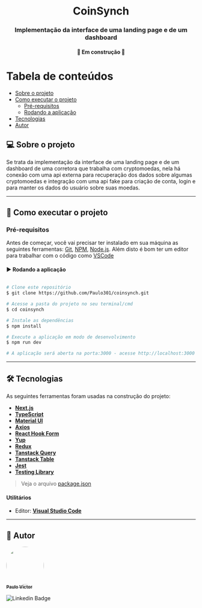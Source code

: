<h1 align="center">
  CoinSynch
</h1>

<h3 align="center">
  Implementação da interface de uma landing page e de um dashboard
</h3>

<h4 align="center">
	🚧   Em construção   🚧
</h4>

Tabela de conteúdos
=================
<!--ts-->
   * [Sobre o projeto](#user-content--sobre-o-projeto)
   * [Como executar o projeto](#-como-executar-o-projeto)
     * [Pré-requisitos](#pré-requisitos)
     * [Rodando a aplicação](#user-content--rodando-a-aplicação)
   * [Tecnologias](#user-content--tecnologias)
   * [Autor](#user-content--autor)
<!--te-->


## 💻 Sobre o projeto

Se trata da implementação da interface de uma landing page e de um dashboard de uma corretora que trabalha com cryptomoedas, nela há conexão com uma api externa para recuperação dos dados sobre algumas cryptomoedas e integração com uma api fake para criação de conta, login e para manter os dados do usuário sobre suas moedas.

---

## 🚀 Como executar o projeto

### Pré-requisitos

Antes de começar, você vai precisar ter instalado em sua máquina as seguintes ferramentas:
[Git](https://git-scm.com), [NPM](https://www.npmjs.com/), [Node.js](https://nodejs.org/en/). 
Além disto é bom ter um editor para trabalhar com o código como [VSCode](https://code.visualstudio.com/)


#### ▶️ Rodando a aplicação

```bash

# Clone este repositório
$ git clone https://github.com/Paulo301/coinsynch.git

# Acesse a pasta do projeto no seu terminal/cmd
$ cd coinsynch

# Instale as dependências
$ npm install

# Execute a aplicação em modo de desenvolvimento
$ npm run dev

# A aplicação será aberta na porta:3000 - acesse http://localhost:3000

```

---

## 🛠 Tecnologias

As seguintes ferramentas foram usadas na construção do projeto:

-   **[Next.js](https://nextjs.org/)**  
-   **[TypeScript](https://www.typescriptlang.org/)**
-   **[Material UI](https://mui.com/)**
-   **[Axios](https://axios-http.com/ptbr/docs/intro)**
-   **[React Hook Form](https://www.react-hook-form.com/)**
-   **[Yup](https://github.com/jquense/yup)**
-   **[Redux](https://redux.js.org/)**
-   **[Tanstack Query](https://tanstack.com/query/latest)**
-   **[Tanstack Table](https://tanstack.com/table/v8)**
-   **[Jest](https://jestjs.io/)**
-   **[Testing Library](https://testing-library.com/)**

> Veja o arquivo  [package.json](https://github.com/Paulo301/coinsynch/blob/main/package.json)

#### **Utilitários**

-   Editor:  **[Visual Studio Code](https://code.visualstudio.com/)** 

---

## 👤 Autor

<a href="https://github.com/Paulo301">
 <img style="border-radius: 50%;" src="https://avatars.githubusercontent.com/u/51863723?v=4" width="100px;" alt=""/>
 <br />
 <sub><b>Paulo Victor</b></sub></a>
 <br />
 
![Linkedin Badge](https://img.shields.io/badge/-Paulo%20Victor-blue?style=flat-square&logo=Linkedin&logoColor=white&link=https://www.linkedin.com/in/paulo-victor-lemos-de-almeida-569040186/)